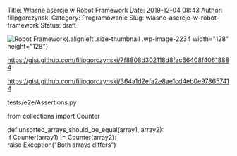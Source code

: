 Title: Własne asercje w Robot Framework
Date: 2019-12-04 08:43
Author: filipgorczynski
Category: Programowanie
Slug: wlasne-asercje-w-robot-framework
Status: draft

![Robot Framework](https://filipgorczynski.files.wordpress.com/2019/05/robot-framework-logo.png?w=128){.alignleft .size-thumbnail .wp-image-2234 width="128" height="128"}

https://gist.github.com/filipgorczynski/7f8808d302118d8fac66408f40618884

https://gist.github.com/filipgorczynski/364a1d2efa2e8ae1cd4eb0e978657414

tests/e2e/Assertions.py

from collections import Counter

def unsorted\_arrays\_should\_be\_equal(array1, array2):  
if Counter(array1) != Counter(array2):  
raise Exception("Both arrays differs")
